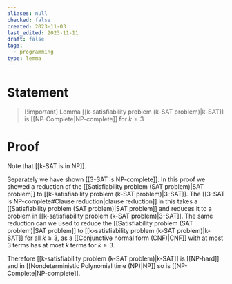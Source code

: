 ```yaml
---
aliases: null
checked: false
created: 2023-11-03
last_edited: 2023-11-11
draft: false
tags:
  - programming
type: lemma
---
```

# Statement

> [!important] Lemma
> [[k-satisfiability problem (k-SAT problem)|k-SAT]] is [[NP-Complete|NP-complete]] for $k \geq 3$

# Proof

Note that [[k-SAT is in NP]].

Separately we have shown [[3-SAT is NP-complete]]. In this proof we showed a reduction of the [[Satisfiability problem (SAT problem)|SAT problem]] to [[k-satisfiability problem (k-SAT problem)|3-SAT]]. The [[3-SAT is NP-complete#Clause reduction|clause reduction]] in this takes a [[Satisfiability problem (SAT problem)|SAT problem]] and reduces it to a problem in [[k-satisfiability problem (k-SAT problem)|3-SAT]]. The same reduction can we used to reduce the [[Satisfiability problem (SAT problem)|SAT problem]] to [[k-satisfiability problem (k-SAT problem)|k-SAT]] for all $k \geq 3$, as a [[Conjunctive normal form (CNF)|CNF]] with at most $3$ terms has at most $k$ terms for $k \geq 3$.

Therefore [[k-satisfiability problem (k-SAT problem)|k-SAT]] is [[NP-hard]] and in [[Nondeterministic Polynomial time (NP)|NP]] so is [[NP-Complete|NP-complete]].

